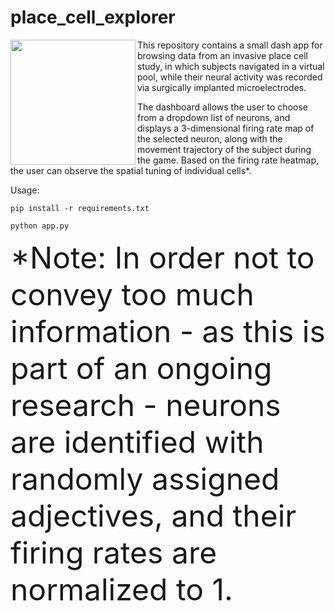 # place_cell_explorer

<img align="left" width=200 src="https://i.pinimg.com/originals/c1/74/41/c174418986a7ac6636cc9635b56b7cc3.gif">

This repository contains a small dash app for browsing data from an invasive place cell study, in which subjects navigated in a virtual pool, while their neural activity was recorded via surgically implanted microelectrodes.

The dashboard allows the user to choose from a dropdown list of neurons, and displays a 3-dimensional firing rate map of the selected neuron, along with the movement trajectory of the subject during the game. Based on the firing rate heatmap, the user can observe the spatial tuning of individual cells*.

Usage:

`pip install -r requirements.txt`

`python app.py`

<font size="8"> *Note: In order not to convey too much information - as this is part of an ongoing research - neurons are identified with randomly assigned adjectives, and their firing rates are normalized to 1. </font>
